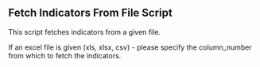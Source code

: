 ## Fetch Indicators From File Script
This script fetches indicators from a given file.

If an excel file is given (xls, xlsx, csv) - please specify the column_number from which to fetch the indicators.
